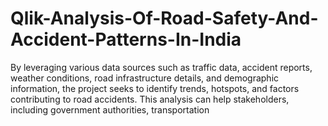 # Qlik-Analysis-Of-Road-Safety-And-Accident-Patterns-In-India
 By leveraging various data sources such as traffic data, accident reports, weather conditions, road infrastructure details, and demographic information, the project seeks to identify trends, hotspots, and factors contributing to road accidents. This analysis can help stakeholders, including government authorities, transportation
